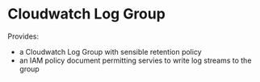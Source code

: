 # Cloudwatch Log Group

Provides:

* a Cloudwatch Log Group with sensible retention policy
* an IAM policy document permitting servies to write log streams to the group
